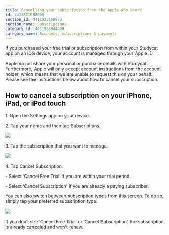 ```yaml
---
title: Cancelling your subscription from the Apple App Store
id: 4413871088665
section_id: 4411933150873
section_name: Subscriptions
category_id: 4411938944409
category_name: Accounts, subscriptions & payments
---
```

If you purchased your free trial or subscription from within your Studycat app on an iOS device, your account is managed through your Apple ID.



Apple do not share your personal or purchase details with Studycat. Furthermore, Apple will only accept account instructions from the account holder, which means that we are unable to request this on your behalf. Please see the instructions below about how to cancel your subscription.



## How to cancel a subscription on your iPhone, iPad, or iPod touch


1\. Open the Settings app on your device.


2\. Tap your name and then tap Subscriptions.


​![](/attachments/token/nCIncCXCjZuIPV648xYt0lib3/?name=apple_settings_subscriptions_01.PNG.png)​



3\. Tap the subscription that you want to manage.


​![](/attachments/token/snrsdRNd9mcFLX6QtMUDNOy3y/?name=apple_device-settings_subscriptions_01.PNG)​



4\. Tap Cancel Subscription.


\- Select ‘Cancel Free Trial’ if you are within your trial period.


\- Select ‘Cancel Subscription’ if you are already a paying subscriber.



You can also switch between subscription types from this screen. To do so, simply tap your preferred subscription type.


​![](/attachments/token/dSyv3ALuqCzNu7Rx7JG3JzBWr/?name=apple_device-settings_subscriptions_02.PNG)​



If you don’t see ‘Cancel Free Trial’ or ‘Cancel Subscription’, the subscription is already canceled and won't renew.

